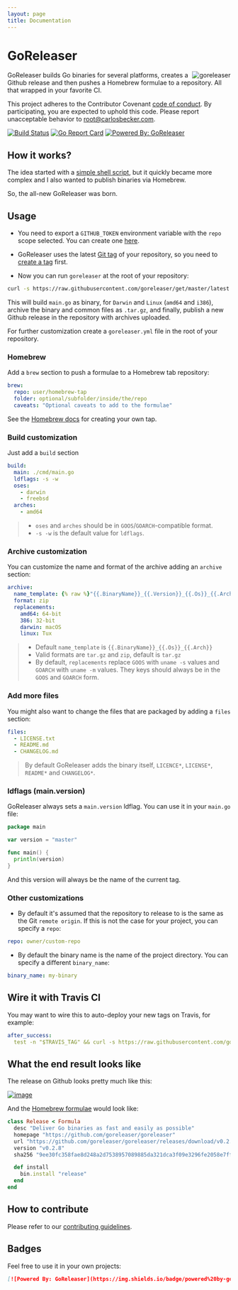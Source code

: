 ```yaml
---
layout: page
title: Documentation
---
```


# GoReleaser

<img src="https://avatars2.githubusercontent.com/u/24697112?v=3&s=200" alt="goreleaser" align="right" />

GoReleaser builds Go binaries for several platforms, creates a Github release and then
pushes a Homebrew formulae to a repository. All that wrapped in your favorite CI.

This project adheres to the Contributor Covenant [code of conduct](https://github.com/goreleaser/goreleaser/blob/master/CODE_OF_CONDUCT.md).
By participating, you are expected to uphold this code. Please report unacceptable behavior to root@carlosbecker.com.

[![Build Status](https://travis-ci.org/goreleaser/goreleaser.svg?branch=master)](https://travis-ci.org/goreleaser/goreleaser) [![Go Report Card](https://goreportcard.com/badge/github.com/goreleaser/goreleaser)](https://goreportcard.com/report/github.com/goreleaser/goreleaser) [![Powered By: GoReleaser](https://img.shields.io/badge/powered%20by-goreleaser-green.svg?style=flat-square)](https://github.com/goreleaser)

## How it works?

The idea started with a [simple shell script](https://github.com/goreleaser/old-go-releaser),
but it quickly became more complex and I also wanted to publish binaries via
Homebrew.

So, the all-new GoReleaser was born.

## Usage

- You need to export a `GITHUB_TOKEN` environment variable with
the `repo` scope selected. You can create one [here](https://github.com/settings/tokens/new).

- GoReleaser uses the latest [Git tag](https://git-scm.com/book/en/v2/Git-Basics-Tagging) of your repository,
so you need to [create a tag](https://git-scm.com/book/en/v2/Git-Basics-Tagging#Annotated-Tags) first.

- Now you can run `goreleaser` at the root of your repository:

```sh
curl -s https://raw.githubusercontent.com/goreleaser/get/master/latest | bash
```

This will build `main.go` as binary, for `Darwin` and `Linux`
(`amd64` and `i386`), archive the binary and common files as `.tar.gz`,
and finally, publish a new Github release in the repository with
archives uploaded.


For further customization create a `goreleaser.yml` file in the root of your repository.

### Homebrew

Add a `brew` section to push a formulae to a Homebrew tab repository:

```yaml
brew:
  repo: user/homebrew-tap
  folder: optional/subfolder/inside/the/repo
  caveats: "Optional caveats to add to the formulae"
```

See the [Homebrew docs](https://github.com/Homebrew/brew/blob/master/docs/How-to-Create-and-Maintain-a-Tap.md) for creating your own tap.

### Build customization

Just add a `build` section

```yaml
build:
  main: ./cmd/main.go
  ldflags: -s -w
  oses:
    - darwin
    - freebsd
  arches:
    - amd64
```

> - `oses` and `arches` should be in `GOOS`/`GOARCH`-compatible format.
> - `-s -w` is the default value for `ldflags`.

### Archive customization

You can customize the name and format of the archive adding an `archive`
section:

```yaml
archive:
  name_template: {% raw %}"{{.BinaryName}}_{{.Version}}_{{.Os}}_{{.Arch}}"
  format: zip
  replacements:
    amd64: 64-bit
    386: 32-bit
    darwin: macOS
    linux: Tux
```

> - Default `name_template` is `{{.BinaryName}}_{{.Os}}_{{.Arch}}`
> - Valid formats are `tar.gz` and `zip`, default is `tar.gz`
> - By default, `replacements` replace `GOOS` with `uname -s` values and
> `GOARCH` with `uname -m` values. They keys should always be in the `GOOS` and
> `GOARCH` form.

### Add more files

You might also want to change the files that are packaged by adding a `files`
section:

```yaml
files:
  - LICENSE.txt
  - README.md
  - CHANGELOG.md
```

> By default GoReleaser adds the binary itself, `LICENCE*`, `LICENSE*`,
`README*` and `CHANGELOG*`.

### ldflags (main.version)

GoReleaser always sets a `main.version` ldflag. You can use it in your `main.go` file:

```go
package main

var version = "master"

func main() {
  println(version)
}
```

And this version will always be the name of the current tag.


### Other customizations

- By default it's assumed that the repository to release to is the same as the Git `remote origin`.
  If this is not the case for your project, you can specify a `repo`:

```yaml
repo: owner/custom-repo
```

- By default the binary name is the name of the project directory.
  You can specify a different `binary_name`:

```yaml
binary_name: my-binary
```


## Wire it with Travis CI

You may want to wire this to auto-deploy your new tags on Travis, for example:

```yaml
after_success:
  test -n "$TRAVIS_TAG" && curl -s https://raw.githubusercontent.com/goreleaser/get/master/latest | bash
```

## What the end result looks like

The release on Github looks pretty much like this:

[![image](https://cloud.githubusercontent.com/assets/245435/21578845/09404c8a-cf78-11e6-92d7-165ddc03ca6c.png)
](https://github.com/goreleaser/goreleaser/releases)

And the [Homebrew formulae](https://github.com/goreleaser/homebrew-tap/blob/master/release.rb) would look like:

```rb
class Release < Formula
  desc "Deliver Go binaries as fast and easily as possible"
  homepage "https://github.com/goreleaser/goreleaser"
  url "https://github.com/goreleaser/goreleaser/releases/download/v0.2.8/release_Darwin_x86_64.tar.gz"
  version "v0.2.8"
  sha256 "9ee30fc358fae8d248a2d7538957089885da321dca3f09e3296fe2058e7fff74"

  def install
    bin.install "release"
  end
end
```

## How to contribute

Please refer to our [contributing guidelines](https://github.com/goreleaser/goreleaser/blob/master/CONTRIBUTING.md).

## Badges

Feel free to use it in your own projects:

```md
[![Powered By: GoReleaser](https://img.shields.io/badge/powered%20by-goreleaser-green.svg?style=flat-square)](https://github.com/goreleaser)
```
